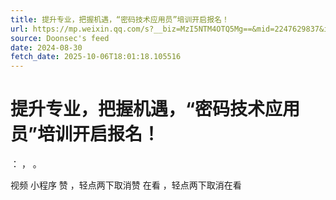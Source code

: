 ```yaml
---
title: 提升专业，把握机遇，“密码技术应用员”培训开启报名！
url: https://mp.weixin.qq.com/s?__biz=MzI5NTM4OTQ5Mg==&mid=2247629837&idx=1&sn=ae5e7dea4997216249b24eafc42486e7
source: Doonsec's feed
date: 2024-08-30
fetch_date: 2025-10-06T18:01:18.105516
---
```


# 提升专业，把握机遇，“密码技术应用员”培训开启报名！

：
，
。

视频
小程序
赞
，轻点两下取消赞
在看
，轻点两下取消在看